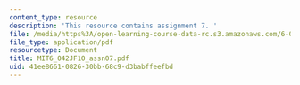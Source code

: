 ```yaml
---
content_type: resource
description: 'This resource contains assignment 7. '
file: /media/https%3A/open-learning-course-data-rc.s3.amazonaws.com/6-042j-mathematics-for-computer-science-fall-2010/41ee8661082630bb68c9d3babffeefbd_MIT6_042JF10_assn07.pdf
file_type: application/pdf
resourcetype: Document
title: MIT6_042JF10_assn07.pdf
uid: 41ee8661-0826-30bb-68c9-d3babffeefbd
---
```

